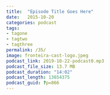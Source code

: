 ```yaml
---
title:  "Episode Title Goes Here"
date:   2015-10-20
categories: podcast
tags:
- tagone
- tagtwo
- tagthree
permalink: /35/
image: fronteira-cast-logo.jpeg
podcast_link: 2019-10-22-podcast0.mp3
podcast_file_size: 13.7 MB
podcast_duration: "14:02"
podcast_length: 13654375
podcast_guid: ?p=866
---
```

